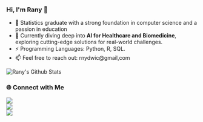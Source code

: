 ### Hi, I'm Rany 👋

- 🔭 Statistics graduate with a strong foundation in computer science and a passion in education
- 🌱 Currently diving deep into **AI for Healthcare and Biomedicine**, exploring cutting-edge solutions for real-world challenges.
- ⚡ Programming Languages: Python, R, SQL.
- 📫 Feel free to reach out: rnydwic@gmail,com

<!--
**ranydwi/rany** is a ✨ _special_ ✨ repository because its `README.md` (this file) appears on your GitHub profile.

Here are some ideas to get you started:

- 🔭 I’m currently working on ...
- 🌱 I’m currently learning ...
- 👯 I’m looking to collaborate on ...
- 🤔 I’m looking for help with ...
- 💬 Ask me about ...
- 📫 How to reach me: ...
- 😄 Pronouns: ...
- ⚡ Fun fact: ...

![Top Langs](https://github-readme-stats.vercel.app/api/top-langs/?username=finesaaa&theme=tokyonight&show_icons=true&layout=compact)
-->

![Rany's Github Stats](https://github-readme-stats.vercel.app/api?username=ranydwi&theme=tokyonight&show_icons=true)

### 🌐 **Connect with Me**  
<a href="https://www.linkedin.com/in/ranydwicahyaningtyas"><img src="https://img.shields.io/badge/-LinkedIn-0077B5?style=flat&logo=Linkedin&logoColor=white"/></a>  
<a href="https://www.instagram.com/ranydwic/"><img src="https://img.shields.io/badge/-Instagram-E4405F?style=flat&logo=Instagram&logoColor=white"/></a>  
<a href="https://rpubs.com/ranydc"><img src="https://encrypted-tbn0.gstatic.com/images?q=tbn:ANd9GcRURs0P4CuNg29XqI_Twou_sQdSizSAXjpEPQ&s"/></a>
